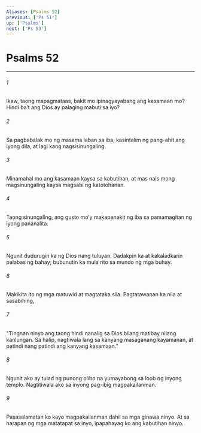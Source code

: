 ```yaml
---
Aliases: [Psalms 52]
previous: ['Ps 51']
up: ['Psalms']
next: ['Ps 53']
---
```

# Psalms 52

***






















###### 1 










Ikaw, taong mapagmataas, bakit mo ipinagyayabang ang kasamaan mo? Hindi baʼt ang Dios ay palaging mabuti sa iyo? 





















###### 2 










Sa pagbabalak mo ng masama laban sa iba, kasintalim ng pang-ahit ang iyong dila, at lagi kang nagsisinungaling. 





















###### 3 










Minamahal mo ang kasamaan kaysa sa kabutihan, at mas nais mong magsinungaling kaysa magsabi ng katotohanan. 





















###### 4 










Taong sinungaling, ang gusto moʼy makapanakit ng iba sa pamamagitan ng iyong pananalita. 





















###### 5 










Ngunit dudurugin ka ng Dios nang tuluyan. Dadakpin ka at kakaladkarin palabas ng bahay; bubunutin ka mula rito sa mundo ng mga buhay. 





















###### 6 










Makikita ito ng mga matuwid at magtataka sila. Pagtatawanan ka nila at sasabihing, 





















###### 7 










"Tingnan ninyo ang taong hindi nanalig sa Dios bilang matibay nilang kanlungan. Sa halip, nagtiwala lang sa kanyang masaganang kayamanan, at patindi nang patindi ang kanyang kasamaan." 





















###### 8 










Ngunit ako ay tulad ng punong olibo na yumayabong sa loob ng inyong templo. Nagtitiwala ako sa inyong pag-ibig magpakailanman. 





















###### 9 










Pasasalamatan ko kayo magpakailanman dahil sa mga ginawa ninyo. At sa harapan ng mga matatapat sa inyo, ipapahayag ko ang kabutihan ninyo.
